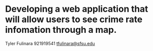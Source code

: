 # Developing a web application that will allow users to see crime rate infomation through a map.

Tyler Fulinara
921919541
tfulinara@sfsu.edu
